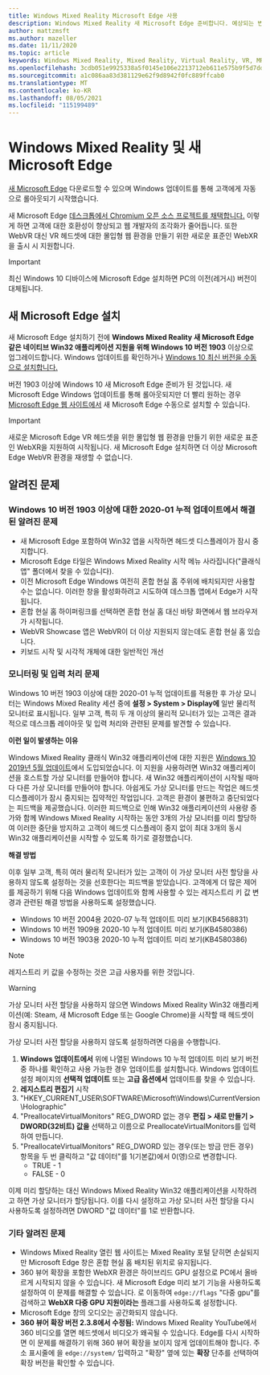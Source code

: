 ```yaml
---
title: Windows Mixed Reality Microsoft Edge 사용
description: Windows Mixed Reality 새 Microsoft Edge 준비합니다. 예상되는 변경 내용, 확인할 업데이트 및 알려진 문제가 포함됩니다.
author: mattzmsft
ms.author: mazeller
ms.date: 11/11/2020
ms.topic: article
keywords: Windows Mixed Reality, Mixed Reality, Virtual Reality, VR, MR, Home, Navigate, Get around, 앱, 게임, Microsoft Edge, chromium, Edge, 360, 360 비디오, 360 뷰어
ms.openlocfilehash: 3cdb051e9925338a5f0145e106e2213712eb611e575b9f5d7dd29342a52ff38d
ms.sourcegitcommit: a1c086aa83d381129e62f9d8942f0fc889ffcab0
ms.translationtype: MT
ms.contentlocale: ko-KR
ms.lasthandoff: 08/05/2021
ms.locfileid: "115199489"
---
```

# <a name="windows-mixed-reality-and-the-new-microsoft-edge"></a>Windows Mixed Reality 및 새 Microsoft Edge

[새 Microsoft Edge](https://www.microsoft.com/edge) 다운로드할 수 있으며 Windows 업데이트를 통해 고객에게 자동으로 롤아웃되기 시작했습니다. 

새 Microsoft Edge [데스크톱에서 Chromium 오픈 소스 프로젝트를 채택합니다.](https://blogs.windows.com/windowsexperience/2018/12/06/microsoft-edge-making-the-web-better-through-more-open-source-collaboration/) 이렇게 하면 고객에 대한 호환성이 향상되고 웹 개발자의 조각화가 줄어듭니다. 또한 WebVR 대신 VR 헤드셋에 대한 몰입형 웹 환경을 만들기 위한 새로운 표준인 WebXR을 출시 시 지원합니다.

>[!IMPORTANT]
>최신 Windows 10 디바이스에 Microsoft Edge 설치하면 PC의 이전(레거시) 버전이 대체됩니다.

## <a name="installing-the-new-microsoft-edge"></a>새 Microsoft Edge 설치 

새 Microsoft Edge 설치하기 전에 **Windows Mixed Reality 새 Microsoft Edge 같은 네이티브 Win32 애플리케이션 지원을 위해 Windows 10 버전 1903** 이상으로 업그레이드합니다. Windows 업데이트를 확인하거나 [Windows 10 최신 버전을 수동으로 설치합니다.](https://www.microsoft.com/software-download/windows10)

버전 1903 이상에 Windows 10 새 Microsoft Edge 준비가 된 것입니다. 새 Microsoft Edge Windows 업데이트를 통해 롤아웃되지만 더 빨리 원하는 경우 [Microsoft Edge 웹 사이트에서](https://www.microsoft.com/edge) 새 Microsoft Edge 수동으로 설치할 수 있습니다.

>[!IMPORTANT]
>새로운 Microsoft Edge VR 헤드셋을 위한 몰입형 웹 환경을 만들기 위한 새로운 표준인 WebXR을 지원하여 시작됩니다. 새 Microsoft Edge 설치하면 더 이상 Microsoft Edge WebVR 환경을 재생할 수 없습니다. 

## <a name="known-issues"></a>알려진 문제

### <a name="known-issues-resolved-by-the-2020-01-cumulative-update-for-windows-10-version-1903-or-later"></a>Windows 10 버전 1903 이상에 대한 2020-01 누적 업데이트에서 해결된 알려진 문제

- 새 Microsoft Edge 포함하여 Win32 앱을 시작하면 헤드셋 디스플레이가 잠시 중지합니다.
- Microsoft Edge 타일은 Windows Mixed Reality 시작 메뉴 사라집니다("클래식 앱" 폴더에서 찾을 수 있습니다).
- 이전 Microsoft Edge Windows 여전히 혼합 현실 홈 주위에 배치되지만 사용할 수는 없습니다. 이러한 창을 활성화하려고 시도하여 데스크톱 앱에서 Edge가 시작됩니다.
- 혼합 현실 홈 하이퍼링크를 선택하면 혼합 현실 홈 대신 바탕 화면에서 웹 브라우저가 시작됩니다.
- WebVR Showcase 앱은 WebVR이 더 이상 지원되지 않는데도 혼합 현실 홈 있습니다.
- 키보드 시작 및 시각적 개체에 대한 일반적인 개선

### <a name="monitor-and-input-handling-issues"></a>모니터링 및 입력 처리 문제

Windows 10 버전 1903 이상에 대한 2020-01 누적 업데이트를 적용한 후 가상 모니터는 Windows Mixed Reality 세션 중에 **설정 > System > Display에** 일반 물리적 모니터로 표시됩니다. 일부 고객, 특히 두 개 이상의 물리적 모니터가 있는 고객은 결과적으로 데스크톱 레이아웃 및 입력 처리와 관련된 문제를 발견할 수 있습니다.

**이런 일이 발생하는 이유**

Windows Mixed Reality 클래식 Win32 애플리케이션에 대한 지원은 [Windows 10 2019년 5월 업데이트](/windows/mixed-reality/release-notes-may-2019)에서 도입되었습니다. 이 지원을 사용하려면 Win32 애플리케이션을 호스트할 가상 모니터를 만들어야 합니다. 새 Win32 애플리케이션이 시작될 때마다 다른 가상 모니터를 만들어야 합니다. 아쉽게도 가상 모니터를 만드는 작업은 헤드셋 디스플레이가 잠시 중지되는 집약적인 작업입니다. 고객은 환경이 불편하고 중단되었다는 피드백을 제공했습니다. 이러한 피드백으로 인해 Win32 애플리케이션의 사용량 증가와 함께 Windows Mixed Reality 시작하는 동안 3개의 가상 모니터를 미리 할당하여 이러한 중단을 방지하고 고객이 헤드셋 디스플레이 중지 없이 최대 3개의 동시 Win32 애플리케이션을 시작할 수 있도록 하기로 결정했습니다.

**해결 방법**

이후 일부 고객, 특히 여러 물리적 모니터가 있는 고객이 이 가상 모니터 사전 할당을 사용하지 않도록 설정하는 것을 선호한다는 피드백을 받았습니다. 고객에게 더 많은 제어를 제공하기 위해 다음 Windows 업데이트와 함께 사용할 수 있는 레지스트리 키 값 변경과 관련된 해결 방법을 사용하도록 설정했습니다.

- Windows 10 버전 2004용 2020-07 누적 업데이트 미리 보기(KB4568831)
- Windows 10 버전 1909용 2020-10 누적 업데이트 미리 보기(KB4580386)
- Windows 10 버전 1903용 2020-10 누적 업데이트 미리 보기(KB4580386)

>[!NOTE]
>레지스트리 키 값을 수정하는 것은 고급 사용자를 위한 것입니다.

>[!WARNING]
>가상 모니터 사전 할당을 사용하지 않으면 Windows Mixed Reality Win32 애플리케이션(예: Steam, 새 Microsoft Edge 또는 Google Chrome)을 시작할 때 헤드셋이 잠시 중지됩니다.

가상 모니터 사전 할당을 사용하지 않도록 설정하려면 다음을 수행합니다.
1. **Windows 업데이트에서** 위에 나열된 Windows 10 누적 업데이트 미리 보기 버전 중 하나를 확인하고 사용 가능한 경우 업데이트를 설치합니다. Windows 업데이트 설정 페이지의 **선택적 업데이트** 또는 **고급 옵션에서** 업데이트를 찾을 수 있습니다.
2. **레지스트리 편집기** 시작
3. "HKEY_CURRENT_USER\SOFTWARE\Microsoft\Windows\CurrentVersion\Holographic\"
4. "PreallocateVirtualMonitors" REG_DWORD 없는 경우 **편집 > 새로 만들기 > DWORD(32비트) 값을** 선택하고 이름으로 PreallocateVirtualMonitors를 입력하여 만듭니다.
5. "PreallocateVirtualMonitors" REG_DWORD 있는 경우(또는 방금 만든 경우) 항목을 두 번 클릭하고 "값 데이터"를 1(기본값)에서 0(영)으로 변경합니다.
    * TRUE - 1
    * FALSE - 0

이제 미리 할당하는 대신 Windows Mixed Reality Win32 애플리케이션을 시작하려고 하면 가상 모니터가 할당됩니다. 이를 다시 설정하고 가상 모니터 사전 할당을 다시 사용하도록 설정하려면 DWORD "값 데이터"를 1로 반환합니다.

### <a name="other-known-issues"></a>기타 알려진 문제

-   Windows Mixed Reality 열린 웹 사이트는 Mixed Reality 포털 닫히면 손실되지만 Microsoft Edge 창은 혼합 현실 홈 배치된 위치로 유지됩니다.
- 360 뷰어 확장을 포함한 WebXR 환경은 하이브리드 GPU 설정으로 PC에서 올바르게 시작되지 않을 수 있습니다. 새 Microsoft Edge 미리 보기 기능을 사용하도록 설정하여 이 문제를 해결할 수 있습니다. 로 이동하여 `edge://flags` "다중 gpu"를 검색하고 **WebXR 다중 GPU 지원이라는** 플래그를 사용하도록 설정합니다.
-   Microsoft Edge 창의 오디오는 공간화되지 않습니다.
-   **360 뷰어 확장 버전 2.3.8에서 수정됨:** Windows Mixed Reality YouTube에서 360 비디오를 열면 헤드셋에서 비디오가 왜곡될 수 있습니다. Edge를 다시 시작하면 이 문제를 해결하기 위해 360 뷰어 확장을 보이지 않게 업데이트해야 합니다. 주소 표시줄에 을 `edge://system/` 입력하고 "확장" 옆에 있는 **확장** 단추를 선택하여 확장 버전을 확인할 수 있습니다.